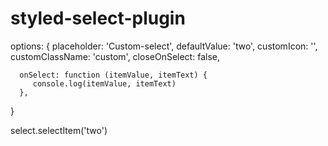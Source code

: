 # styled-select-plugin


options: {
      placeholder: 'Custom-select',
      defaultValue: 'two',
      customIcon: '<i class="icon"></i>',
      customClassName: 'custom',
      closeOnSelect: false,
   
      onSelect: function (itemValue, itemText) {
         console.log(itemValue, itemText)
      },
}



select.selectItem('two')
